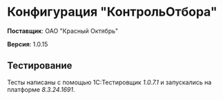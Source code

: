 # Конфигурация "КонтрольОтбора"

__Поставщик__: ОАО "Красный Октябрь"

__Версия__: 1.0.15

## Тестирование

Тесты написаны с помощью 1С:Тестировщик _1.0.7.1_ и запускались на платформе _8.3.24.1691_.